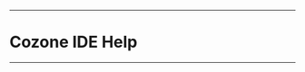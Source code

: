 -----------------------------------------
# Cozone IDE Help
-----------------------------------------
